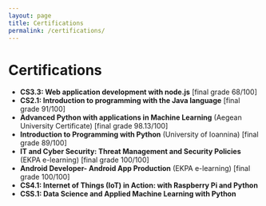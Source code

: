 ```yaml
---
layout: page
title: Certifications
permalink: /certifications/
---
```


# Certifications

- **CS3.3: Web application development with node.js** [final grade 68/100]
- **CS2.1: Introduction to programming with the Java language** [final grade 91/100]
- **Advanced Python with applications in Machine Learning** (Aegean University Certificate) [final grade 98.13/100]
- **Introduction to Programming with Python** (University of Ioannina) [final grade 89/100]
- **IT and Cyber Security: Threat Management and Security Policies** (EKPA e-learning) [final grade 100/100]
- **Android Developer- Android App Production** (EKPA e-learning) [final grade 100/100]
- **CS4.1: Internet of Things (IoT) in Action: with Raspberry Pi and Python**
- **CSS.1: Data Science and Applied Machine Learning with Python**